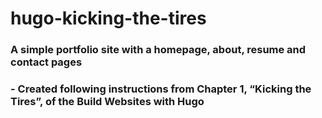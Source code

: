 # hugo-kicking-the-tires

### A simple portfolio site with a homepage, about, resume and contact pages

### - Created following instructions from Chapter 1, “Kicking the Tires”, of the Build Websites with Hugo
